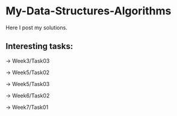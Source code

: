 # My-Data-Structures-Algorithms

Here I post my solutions.

## Interesting tasks: 

-> Week3/Task03

-> Week5/Task02

-> Week5/Task03

-> Week6/Task02

-> Week7/Task01
